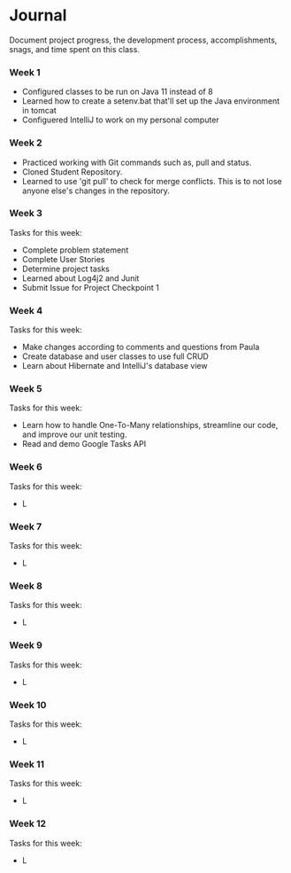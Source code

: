 # Journal
Document project progress, the development process, accomplishments, snags, 
and time spent on this class. 

### Week 1 
* Configured classes to be run on Java 11 instead of 8
* Learned how to create a setenv.bat that'll set up the Java environment in tomcat
* Configuered IntelliJ to work on my personal computer

### Week 2
* Practiced working with Git commands such as, pull and status. 
* Cloned Student Repository.
* Learned to use 'git pull' to check for merge conflicts. This is to not lose anyone else's changes in the repository.

### Week 3
Tasks for this week:
  * Complete problem statement
  * Complete User Stories
  * Determine project tasks
  * Learned about Log4j2 and Junit
  * Submit Issue for Project Checkpoint 1

### Week 4 
Tasks for this week:
 * Make changes according to comments and questions from Paula
 * Create database and user classes to use full CRUD 
 * Learn about Hibernate and IntelliJ's database view

### Week 5 
Tasks for this week: 
* Learn how to handle One-To-Many relationships, streamline our code, and improve our unit testing. 
* Read and demo Google Tasks API

### Week 6
Tasks for this week:
* L

### Week 7
Tasks for this week:
* L

### Week 8
Tasks for this week:
* L

### Week 9
Tasks for this week:
* L

### Week 10
Tasks for this week:
* L

### Week 11
Tasks for this week:
* L

### Week 12
Tasks for this week:
* L



